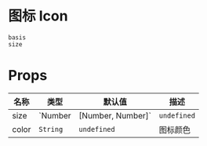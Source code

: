 # 图标 Icon

```demo
basis
size
```

# Props

| 名称  | 类型     | 默认值      | 描述     |
| ----- | -------- | ----------- | -------- |
| size  | `Number | [Number, Number]` | `undefined` | 图标大小 |
| color | `String` | `undefined` | 图标颜色 |